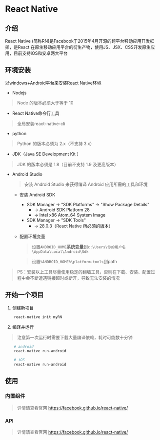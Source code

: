 # React Native

## 介绍
React Native (简称RN)是Facebook于2015年4月开源的跨平台移动应用开发框架，是React 在原生移动应用平台的衍生产物，使用JS、JSX、CSS开发原生应用，目前支持iOS和安卓两大平台

## 环境安装
以windows+Android平台来安装React Native环境

* Nodejs
> Node 的版本必须大于等于 10

* React Native命令行工具
> 全局安装react-native-cli

* python
> Python 的版本必须为 2.x（不支持 3.x）

* JDK（Java SE Development Kit ）
> JDK 的版本必须是 1.8（目前不支持 1.9 及更高版本）

* Android Studio
    > 安装 Android Studio 来获得编译 Android 应用所需的工具和环境

    * 安装 Android SDK
        * SDK Manager -> "SDK Platforms" -> "Show Package Details"
            * -> Android SDK Platform 28
            * -> Intel x86 Atom_64 System Image
        * SDK Manager -> "SDK Tools"
            * -> 28.0.3（React Native 所必须的版本）
    * 配置环境变量
        > 设置`ANDROID_HOME`**系统变量**到`c:\Users\你的用户名\AppData\Local\Android\Sdk`
        
        > 设置`%ANDROID_HOME%\platform-tools`到path

> PS：安装以上工具尽量使用稳定的翻墙工具，否则在下载、安装、配置过程中会不断遭遇链接超时或断开，导致无法安装的情况

## 开始一个项目

1. 创建新项目
```bash
    react-native init myRN
```

2. 编译并运行
> 注意第一次运行时需要下载大量编译依赖，耗时可能数十分钟

```bash
    # android
    react-native run-android

    # iOS
    react-native run-android
```

## 使用

### 内置组件
> 详情请查看官网 https://facebook.github.io/react-native/

### API
> 详情请查看官网 https://facebook.github.io/react-native/